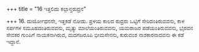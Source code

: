 +++
title = "16 ಇತ್ತಲಿದು ಕಲ್ಪಾನ್ತರುದ್ರನ"

+++
16. ದುರ್ಯೋಧನನೇ, ಇತ್ತಕಡೆ ನೋಡು. ಪ್ರಳಯ ಕಾಲದ ರುದ್ರರು ಒಟ್ಟಿಗೆ ಸೇರಿದಂತಿರುವವನು, ಕಾಳ ಸರ್ಪಗಳ ಸಮೂಹದಂತಿರುವವನು, ಮೃತ್ಯು ಮಾಲೆಯಂತಿರುವವನು, ಯಮರಾಜರ ಪಡೆಯಂತಿರುವವನು, ಭೈರವನ ಸೇವಕರ ಗುಂಪಿಗೆ ನಾಯಕನಾಗಿರುವ, ಮದಗಜರೂಪಿ ಭೀಮಸೇನನು, ಕುರುವಂಶ ನಾಶಕಾರನಾದವನು ಈ ಕಡೆ ಇದ್ದಾನೆ.